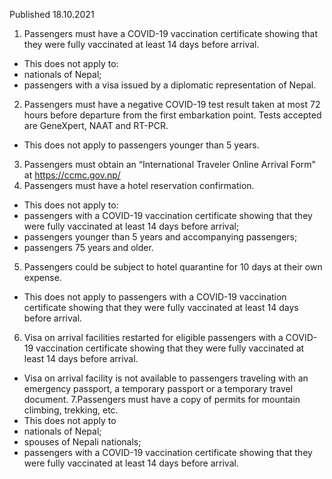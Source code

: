 Published 18.10.2021
1. Passengers must have a COVID-19 vaccination certificate showing that they were fully vaccinated at least 14 days before arrival.
- This does not apply to:
- nationals of Nepal;
- passengers with a visa issued by a diplomatic representation of Nepal.
2. Passengers must have a negative COVID-19 test result taken at most 72 hours before departure from the first embarkation point. Tests accepted are GeneXpert, NAAT and RT-PCR.
- This does not apply to passengers younger than 5 years.
3. Passengers must obtain an “International Traveler Online Arrival Form" at <a href="https://ccmc.gov.np/">https://ccmc.gov.np/</a>
4. Passengers must have a hotel reservation confirmation.
- This does not apply to:
- passengers with a COVID-19 vaccination certificate showing that they were fully vaccinated at least 14 days before arrival;
- passengers younger than 5 years and accompanying passengers;
- passengers 75 years and older.
5. Passengers could be subject to hotel quarantine for 10 days at their own expense.
- This does not apply to passengers with a COVID-19 vaccination certificate showing that they were fully vaccinated at least 14 days before arrival.
6. Visa on arrival facilities restarted for eligible passengers with a COVID-19 vaccination certificate showing that they were fully vaccinated at least 14 days before arrival.
- Visa on arrival facility is not available to passengers traveling with an emergency passport, a temporary passport or a temporary travel document.
7.Passengers must have a copy of permits for mountain climbing, trekking, etc.
- This does not apply to
- nationals of Nepal;
- spouses of Nepali nationals;
- passengers with a COVID-19 vaccination certificate showing that they were fully vaccinated at least 14 days before arrival.